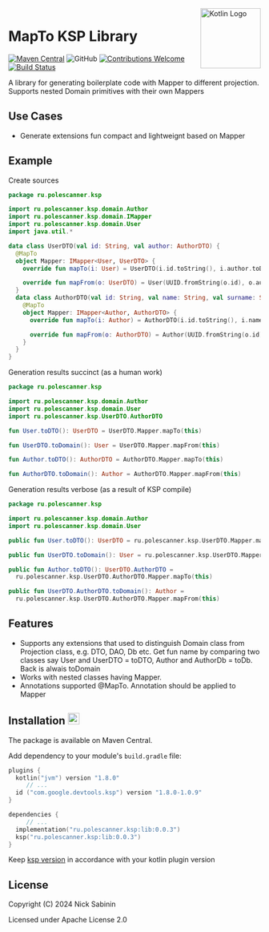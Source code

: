 <img src="https://upload.wikimedia.org/wikipedia/commons/thumb/0/06/Kotlin_Icon.svg/512px-Kotlin_Icon.svg.png" align="right" title="Kotlin Logo" width="120" alt="Kotlin Logo">

# MapTo KSP Library
[![Maven Central](https://maven-badges.herokuapp.com/maven-central/com.github.tschuchortdev/kotlin-compile-testing/badge.svg)](https://maven-badges.herokuapp.com/maven-central/com.github.tschuchortdev/kotlin-compile-testing)
![GitHub](https://img.shields.io/github/license/SabNK/ksplib-mapto.svg?color=green&style=popout)
[![Contributions Welcome](https://img.shields.io/badge/contributions-welcome-green.svg)](https://shields.io/)
[![Build Status](https://github.com/tschuchortdev/kotlin-compile-testing/workflows/Continuous%20Integration/badge.svg)](https://github.com/tschuchortdev/kotlin-compile-testing/actions)

A library for generating boilerplate code with Mapper to different projection. 
Supports nested Domain primitives with their own Mappers

## Use Cases

- Generate extensions fun compact and lightweignt based on Mapper

## Example

Create sources
```Kotlin
package ru.polescanner.ksp

import ru.polescanner.ksp.domain.Author
import ru.polescanner.ksp.domain.IMapper
import ru.polescanner.ksp.domain.User
import java.util.*

data class UserDTO(val id: String, val author: AuthorDTO) {
  @MapTo
  object Mapper: IMapper<User, UserDTO> {
    override fun mapTo(i: User) = UserDTO(i.id.toString(), i.author.toDTO1())

    override fun mapFrom(o: UserDTO) = User(UUID.fromString(o.id), o.author.toDomain1())
  }
  data class AuthorDTO(val id: String, val name: String, val surname: String) {
    @MapTo
    object Mapper: IMapper<Author, AuthorDTO> {
      override fun mapTo(i: Author) = AuthorDTO(i.id.toString(), i.name, i.surname)

      override fun mapFrom(o: AuthorDTO) = Author(UUID.fromString(o.id), o.name, o.surname)
    }
  }
}
```
Generation results succinct (as a human work)
```Kotlin
package ru.polescanner.ksp

import ru.polescanner.ksp.domain.Author
import ru.polescanner.ksp.domain.User
import ru.polescanner.ksp.UserDTO.AuthorDTO

fun User.toDTO(): UserDTO = UserDTO.Mapper.mapTo(this)

fun UserDTO.toDomain(): User = UserDTO.Mapper.mapFrom(this)

fun Author.toDTO(): AuthorDTO = AuthorDTO.Mapper.mapTo(this)

fun AuthorDTO.toDomain(): Author = AuthorDTO.Mapper.mapFrom(this)
```
Generation results verbose (as a result of KSP compile)
```Kotlin
package ru.polescanner.ksp

import ru.polescanner.ksp.domain.Author
import ru.polescanner.ksp.domain.User

public fun User.toDTO(): UserDTO = ru.polescanner.ksp.UserDTO.Mapper.mapTo(this)

public fun UserDTO.toDomain(): User = ru.polescanner.ksp.UserDTO.Mapper.mapFrom(this)

public fun Author.toDTO(): UserDTO.AuthorDTO =
  ru.polescanner.ksp.UserDTO.AuthorDTO.Mapper.mapTo(this)

public fun UserDTO.AuthorDTO.toDomain(): Author =
  ru.polescanner.ksp.UserDTO.AuthorDTO.Mapper.mapFrom(this)
```


## Features
- Supports any extensions that used to distinguish Domain class from Projection class, e.g. DTO, DAO, Db etc. 
Get fun name by comparing two classes say User and UserDTO = toDTO, Author and AuthorDb = toDb. Back is alwais toDomain
- Works with nested classes having Mapper.
- Annotations supported @MapTo. Annotation should be applied to Mapper

## Installation <img src="https://i.imgur.com/iV36acM.png" width="23">

The package is available on Maven Central.

Add dependency to your module's `build.gradle` file:

```Kotlin
plugins {
  kotlin("jvm") version "1.8.0"
     // ...
  id ("com.google.devtools.ksp") version "1.8.0-1.0.9"    
}

dependencies {
     // ...
  implementation("ru.polescanner.ksp:lib:0.0.3")
  ksp("ru.polescanner.ksp:lib:0.0.3")
}
```
Keep [ksp version](https://github.com/google/ksp/releases) in accordance with your kotlin plugin version

## License

Copyright (C) 2024 Nick Sabinin

Licensed under Apache License 2.0